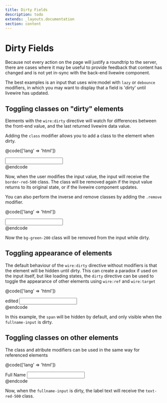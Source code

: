 ```yaml
---
title: Dirty Fields
description: todo
extends: _layouts.documentation
section: content
---
```


# Dirty Fields

Because not every action on the page will justify a roundtrip to the server, there are cases where it may be useful to provide feedback that content has changed and is not yet in-sync with the back-end livewire component.

The best examples is an input that uses wire:model with `lazy` or `debounce` modifiers, in which you may want to display that a field is 'dirty' until livewire has updated.


## Toggling classes on "dirty" elements

Elements with the `wire:dirty` directive will watch for differences between the front-end value, and the last returned livewire data value.

Adding the `class` modifier allows you to add a class to the element when dirty.

@code(['lang' => 'html'])
<div>
    <input wire:dirty.class="border-red-500" wire:model.lazy="fullname">
</div>
@endcode

Now, when the user modifies the input value, the input will receive the `border-red-500` class. The class will be removed again if the input value returns to its original state, or if the livewire component updates.

You can also perform the inverse and remove classes by adding the `.remove` modifier.

@code(['lang' => 'html'])
<div>
    <input wire:dirty.class.remove="bg-green-200" class="bg-green-200" wire:model.lazy="fullname">
</div>
@endcode

Now the `bg-green-200` class will be removed from the input while dirty.

## Toggling appearance of elements

The default behaviour of the `wire:dirty` directive without modifiers is that the element will be hidden until dirty. This can create a paradox if used on the input itself, but like loading states, the `dirty` directive can be used to toggle the appearance of other elements using `wire:ref` and `wire:target`

@code(['lang' => 'html'])
<div>
    <span wire:dirty wire:target="fullname-input">edited</span>
    <input wire:model.lazy="fullname" wire:ref="fullname-input">
</div>
@endcode

In this example, the `span` will be hidden by default, and only visible when the `fullname-input` is dirty.


## Toggling classes on other elements

The class and atribute modifiers can be used in the same way for referenced elements

@code(['lang' => 'html'])
<div>
    <label wire:dirty.class="text-red-500" wire:target="fullname-input">Full Name</label>
    <input wire:model.lazy="fullname" wire:ref="fullname-input">
</div>
@endcode

Now, when the `fullname-input` is dirty, the label text will receive the `text-red-500` class.